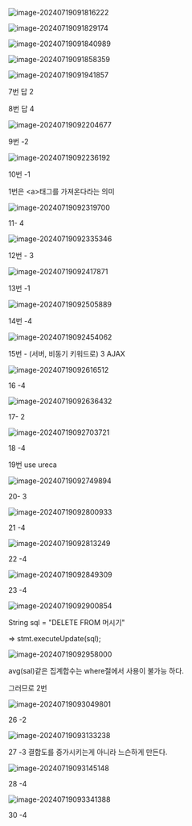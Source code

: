 ![image-20240719091816222](../../../images/Untitled/image-20240719091816222.png)

![image-20240719091829174](../../../images/Untitled/image-20240719091829174.png)

![image-20240719091840989](../../../images/Untitled/image-20240719091840989.png)

![image-20240719091858359](../../../images/Untitled/image-20240719091858359.png)

![image-20240719091941857](../../../images/Untitled/image-20240719091941857.png)

7번 답 2

8번 답 4

![image-20240719092204677](../../../images/Untitled/image-20240719092204677.png)

9번 -2

![image-20240719092236192](../../../images/Untitled/image-20240719092236192.png)

10번 -1

1번은 \<a>태그를 가져온다라는 의미

![image-20240719092319700](../../../images/Untitled/image-20240719092319700.png)

11- 4

![image-20240719092335346](../../../images/Untitled/image-20240719092335346.png)

12번 - 3

![image-20240719092417871](../../../images/Untitled/image-20240719092417871.png)

13번 -1

![image-20240719092505889](../../../images/Untitled/image-20240719092505889.png)

14번 -4

![image-20240719092454062](../../../images/Untitled/image-20240719092454062.png)

15번 - (서버, 비동기 키워드로) 3 AJAX

![image-20240719092616512](../../../images/Untitled/image-20240719092616512.png)

16 -4

![image-20240719092636432](../../../images/Untitled/image-20240719092636432.png)

17- 2

![image-20240719092703721](../../../images/Untitled/image-20240719092703721.png)

18 -4



19번 use ureca

![image-20240719092749894](../../../images/Untitled/image-20240719092749894.png)

20- 3

![image-20240719092800933](../../../images/Untitled/image-20240719092800933.png)

21 -4

![image-20240719092813249](../../../images/Untitled/image-20240719092813249.png)

22 -4

![image-20240719092849309](../../../images/Untitled/image-20240719092849309.png)

23 -4

![image-20240719092900854](../../../images/Untitled/image-20240719092900854.png)

String sql = "DELETE FROM 머시기"

=> stmt.executeUpdate(sql);



![image-20240719092958000](../../../images/Untitled/image-20240719092958000.png)

avg(sal)같은 집계합수는 where절에서 사용이 불가능 하다.

그러므로 2번

![image-20240719093049801](../../../images/Untitled/image-20240719093049801.png)

26 -2

![image-20240719093133238](../../../images/Untitled/image-20240719093133238.png)

27 -3 결합도를 증가시키는게 아니라 느슨하게 만든다.

![image-20240719093145148](../../../images/Untitled/image-20240719093145148.png)

28 -4

![image-20240719093341388](../../../images/Untitled/image-20240719093341388.png)

30 -4